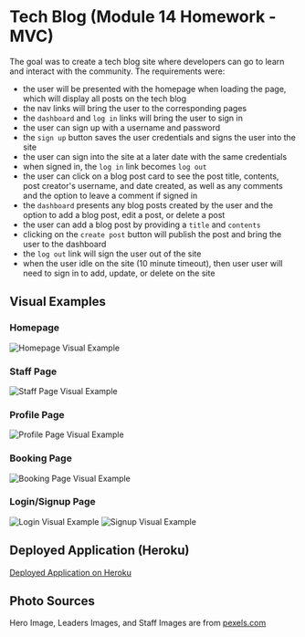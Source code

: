 # Tech Blog (Module 14 Homework - MVC)

The goal was to create a tech blog site where developers can go to learn and interact with the community. The requirements were:
  - the user will be presented with the homepage when loading the page, which will display all posts on the tech blog
  - the nav links will bring the user to the corresponding pages
  - the `dashboard` and `log in` links will bring the user to sign in
  - the user can sign up with a username and password
  - the `sign up` button saves the user credentials and signs the user into the site
  - the user can sign into the site at a later date with the same credentials
  - when signed in, the `log in` link becomes `log out`
  - the user can click on a blog post card to see the post title, contents, post creator's username, and date created, as well as any comments and the option to leave a comment if signed in
  - the `dashboard` presents any blog posts created by the user and the option to add a blog post, edit a post, or delete a post
  - the user can add a blog post by providing a `title` and `contents`
  - clicking on the `create post` button will publish the post and bring the user to the dashboard
  - the `log out` link will sign the user out of the site
  - when the user idle on the site (10 minute timeout), then user user will need to sign in to add, update, or delete on the site

## Visual Examples

### Homepage
![Homepage Visual Example](./public/img/readme-visuals/homepage.png)

### Staff Page
![Staff Page Visual Example](./public/img/readme-visuals/staff.png)

### Profile Page
![Profile Page Visual Example](./public/img/readme-visuals/profile.png)

### Booking Page
![Booking Page Visual Example](./public/img/readme-visuals/booking.png)

### Login/Signup Page
![Login Visual Example](./public/img/readme-visuals/login.png)
![Signup Visual Example](./public/img/readme-visuals/signup.png)

## Deployed Application (Heroku)

[Deployed Application on Heroku](https://safe-paws-da967720d734.herokuapp.com/)

## Photo Sources

Hero Image, Leaders Images, and Staff Images are from [pexels.com](https://www.pexels.com)
